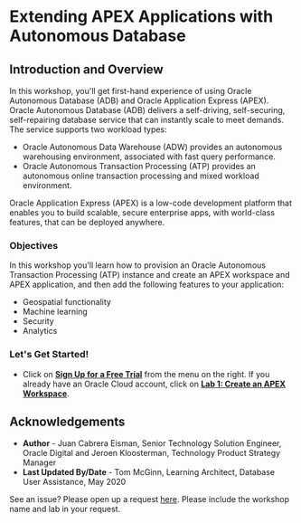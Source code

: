 # Extending APEX Applications with Autonomous Database
## Introduction and Overview

In this workshop, you'll get first-hand experience of using Oracle Autonomous Database (ADB) and Oracle Application Express (APEX). Oracle Autonomous Database (ADB) delivers a self-driving, self-securing, self-repairing database service that can instantly scale to meet demands. The service supports two workload types:

* Oracle Autonomous Data Warehouse (ADW) provides an autonomous warehousing environment, associated with fast query performance.
* Oracle Autonomous Transaction Processing (ATP) provides an autonomous online transaction processing and mixed workload environment.

Oracle Application Express (APEX) is a low-code development platform that enables you to build scalable, secure enterprise apps, with world-class features, that can be deployed anywhere.

### Objectives
In this workshop you'll learn how to provision an Oracle Autonomous Transaction Processing (ATP) instance and create an APEX workspace and APEX application, and then add the following features to your application:

* Geospatial functionality
* Machine learning
* Security
* Analytics

### Let's Get Started!

- Click on **[Sign Up for a Free Trial](?lab=sign-up-for-free-trial)** from the menu on the right. If you already have an Oracle Cloud account, click on **[Lab 1: Create an APEX Workspace](?lab=lab-1-create-apex-workspace)**.

## Acknowledgements
* **Author** - Juan Cabrera Eisman, Senior Technology Solution Engineer, Oracle Digital and Jeroen Kloosterman, Technology Product Strategy Manager
* **Last Updated By/Date** - Tom McGinn, Learning Architect, Database User Assistance, May 2020

See an issue?  Please open up a request [here](https://github.com/oracle/learning-library/issues).   Please include the workshop name and lab in your request.
